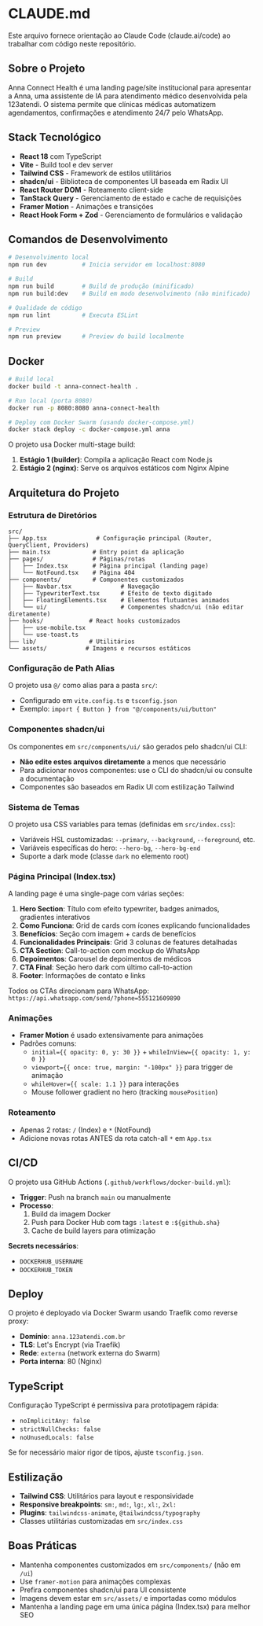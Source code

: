 # CLAUDE.md

Este arquivo fornece orientação ao Claude Code (claude.ai/code) ao trabalhar com código neste repositório.

## Sobre o Projeto

Anna Connect Health é uma landing page/site institucional para apresentar a Anna, uma assistente de IA para atendimento médico desenvolvida pela 123atendi. O sistema permite que clínicas médicas automatizem agendamentos, confirmações e atendimento 24/7 pelo WhatsApp.

## Stack Tecnológico

- **React 18** com TypeScript
- **Vite** - Build tool e dev server
- **Tailwind CSS** - Framework de estilos utilitários
- **shadcn/ui** - Biblioteca de componentes UI baseada em Radix UI
- **React Router DOM** - Roteamento client-side
- **TanStack Query** - Gerenciamento de estado e cache de requisições
- **Framer Motion** - Animações e transições
- **React Hook Form + Zod** - Gerenciamento de formulários e validação

## Comandos de Desenvolvimento

```bash
# Desenvolvimento local
npm run dev          # Inicia servidor em localhost:8080

# Build
npm run build        # Build de produção (minificado)
npm run build:dev    # Build em modo desenvolvimento (não minificado)

# Qualidade de código
npm run lint         # Executa ESLint

# Preview
npm run preview      # Preview do build localmente
```

## Docker

```bash
# Build local
docker build -t anna-connect-health .

# Run local (porta 8080)
docker run -p 8080:8080 anna-connect-health

# Deploy com Docker Swarm (usando docker-compose.yml)
docker stack deploy -c docker-compose.yml anna
```

O projeto usa Docker multi-stage build:
1. **Estágio 1 (builder)**: Compila a aplicação React com Node.js
2. **Estágio 2 (nginx)**: Serve os arquivos estáticos com Nginx Alpine

## Arquitetura do Projeto

### Estrutura de Diretórios

```
src/
├── App.tsx              # Configuração principal (Router, QueryClient, Providers)
├── main.tsx            # Entry point da aplicação
├── pages/              # Páginas/rotas
│   ├── Index.tsx       # Página principal (landing page)
│   └── NotFound.tsx    # Página 404
├── components/         # Componentes customizados
│   ├── Navbar.tsx              # Navegação
│   ├── TypewriterText.tsx      # Efeito de texto digitado
│   ├── FloatingElements.tsx    # Elementos flutuantes animados
│   └── ui/                     # Componentes shadcn/ui (não editar diretamente)
├── hooks/             # React hooks customizados
│   ├── use-mobile.tsx
│   └── use-toast.ts
├── lib/               # Utilitários
└── assets/           # Imagens e recursos estáticos
```

### Configuração de Path Alias

O projeto usa `@/` como alias para a pasta `src/`:
- Configurado em `vite.config.ts` e `tsconfig.json`
- Exemplo: `import { Button } from "@/components/ui/button"`

### Componentes shadcn/ui

Os componentes em `src/components/ui/` são gerados pelo shadcn/ui CLI:
- **Não edite estes arquivos diretamente** a menos que necessário
- Para adicionar novos componentes: use o CLI do shadcn/ui ou consulte a documentação
- Componentes são baseados em Radix UI com estilização Tailwind

### Sistema de Temas

O projeto usa CSS variables para temas (definidas em `src/index.css`):
- Variáveis HSL customizadas: `--primary`, `--background`, `--foreground`, etc.
- Variáveis específicas do hero: `--hero-bg`, `--hero-bg-end`
- Suporte a dark mode (classe `dark` no elemento root)

### Página Principal (Index.tsx)

A landing page é uma single-page com várias seções:
1. **Hero Section**: Título com efeito typewriter, badges animados, gradientes interativos
2. **Como Funciona**: Grid de cards com ícones explicando funcionalidades
3. **Benefícios**: Seção com imagem + cards de benefícios
4. **Funcionalidades Principais**: Grid 3 colunas de features detalhadas
5. **CTA Section**: Call-to-action com mockup do WhatsApp
6. **Depoimentos**: Carousel de depoimentos de médicos
7. **CTA Final**: Seção hero dark com último call-to-action
8. **Footer**: Informações de contato e links

Todos os CTAs direcionam para WhatsApp: `https://api.whatsapp.com/send/?phone=555121609890`

### Animações

- **Framer Motion** é usado extensivamente para animações
- Padrões comuns:
  - `initial={{ opacity: 0, y: 30 }}` + `whileInView={{ opacity: 1, y: 0 }}`
  - `viewport={{ once: true, margin: "-100px" }}` para trigger de animação
  - `whileHover={{ scale: 1.1 }}` para interações
  - Mouse follower gradient no hero (tracking `mousePosition`)

### Roteamento

- Apenas 2 rotas: `/` (Index) e `*` (NotFound)
- Adicione novas rotas ANTES da rota catch-all `*` em `App.tsx`

## CI/CD

O projeto usa GitHub Actions (`.github/workflows/docker-build.yml`):
- **Trigger**: Push na branch `main` ou manualmente
- **Processo**:
  1. Build da imagem Docker
  2. Push para Docker Hub com tags `:latest` e `:${github.sha}`
  3. Cache de build layers para otimização

**Secrets necessários**:
- `DOCKERHUB_USERNAME`
- `DOCKERHUB_TOKEN`

## Deploy

O projeto é deployado via Docker Swarm usando Traefik como reverse proxy:
- **Domínio**: `anna.123atendi.com.br`
- **TLS**: Let's Encrypt (via Traefik)
- **Rede**: `externa` (network externa do Swarm)
- **Porta interna**: 80 (Nginx)

## TypeScript

Configuração TypeScript é permissiva para prototipagem rápida:
- `noImplicitAny: false`
- `strictNullChecks: false`
- `noUnusedLocals: false`

Se for necessário maior rigor de tipos, ajuste `tsconfig.json`.

## Estilização

- **Tailwind CSS**: Utilitários para layout e responsividade
- **Responsive breakpoints**: `sm:`, `md:`, `lg:`, `xl:`, `2xl:`
- **Plugins**: `tailwindcss-animate`, `@tailwindcss/typography`
- Classes utilitárias customizadas em `src/index.css`

## Boas Práticas

- Mantenha componentes customizados em `src/components/` (não em `/ui`)
- Use `framer-motion` para animações complexas
- Prefira componentes shadcn/ui para UI consistente
- Imagens devem estar em `src/assets/` e importadas como módulos
- Mantenha a landing page em uma única página (Index.tsx) para melhor SEO
